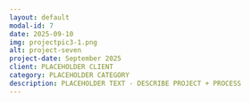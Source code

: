 ```yaml
---
layout: default
modal-id: 7
date: 2025-09-10
img: projectpic3-1.png
alt: project-seven
project-date: September 2025
client: PLACEHOLDER CLIENT
category: PLACEHOLDER CATEGORY
description: PLACEHOLDER TEXT - DESCRIBE PROJECT + PROCESS
---
```

